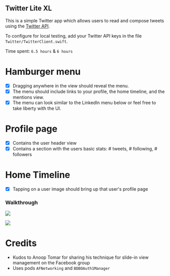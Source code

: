 ## Twitter Lite XL

This is a simple Twitter app which allows users to read and compose tweets using the [Twitter API](https://apps.twitter.com/).

To configure for local testing, add your Twitter API keys in the file `Twitter/TwitterClient.swift`.

Time spent: `6.5 hours` & `6 hours`

# Hamburger menu
- [x] Dragging anywhere in the view should reveal the menu.
- [x] The menu should include links to your profile, the home timeline, and the mentions view.
- [x] The menu can look similar to the LinkedIn menu below or feel free to take liberty with the UI.

# Profile page
- [x] Contains the user header view
- [x] Contains a section with the users basic stats: # tweets, # following, # followers

# Home Timeline
- [x] Tapping on a user image should bring up that user's profile page

### Walkthrough

![](http://i.imgur.com/nSc2VWU.gif)


![](http://i.imgur.com/qF493tF.gif)

# Credits

- Kudos to Anoop Tomar for sharing his technique for slide-in view management on the Facebook group
- Uses pods `AFNetworking` and `BDBOAuth1Manager`
